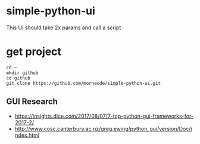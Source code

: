 # simple-python-ui
This UI should take 2x params and call a script

# get project
```
cd ~
mkdir github
cd github
git clone https://github.com/morneode/simple-python-ui.git
```

## GUI Research

* https://insights.dice.com/2017/08/07/7-top-python-gui-frameworks-for-2017-2/
* http://www.cosc.canterbury.ac.nz/greg.ewing/python_gui/version/Doc/index.html

